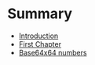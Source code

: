 # Summary

* [Introduction](README.md)
* [First Chapter](chapter1.md)
* [Base64x64 numbers](64x64.md)

